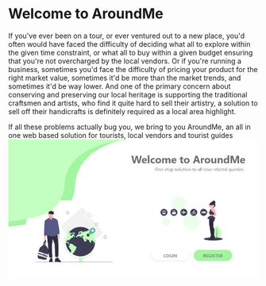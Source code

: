 # Welcome to AroundMe
If you've ever been on a tour, or ever ventured out to a new place, you'd often would have faced the difficulty of deciding what all to explore within the given time constraint, or what all to buy within a given budget ensuring that you're not overcharged by the local vendors.
Or if you're running a business, sometimes you'd face the difficulty of pricing your product for the right market value, sometimes it'd be more than the market trends, and sometimes it'd be way lower.
And one of the primary concern about conserving and preserving our local heritage is supporting the traditional craftsmen and artists, who find it quite hard to sell their artistry, a solution to sell off their handicrafts is definitely required as a local area highlight.


If all these problems actually bug you, we bring to you AroundMe, an all in one web based solution for tourists, local vendors and tourist guides
![](img/prev.JPG)
